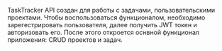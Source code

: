 TaskTracker API создан для работы с задачами, пользовательскими проектами. 
Чтобы воспользоваться функционалом, необходимо зарегестрировать пользователя, далее получить JWT токен и авторизовать его. После этого откроется оснвной функционал приложения: CRUD проектов и задач. 
